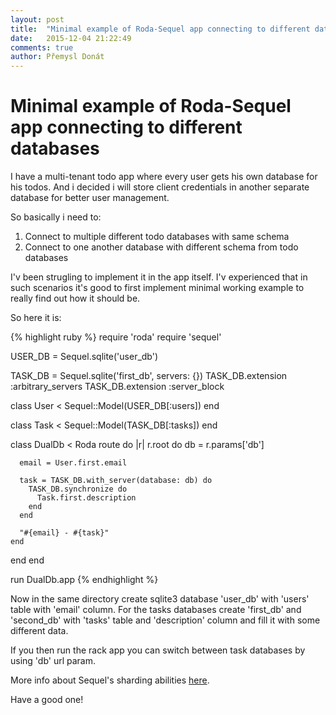 ```yaml
---
layout: post
title:  "Minimal example of Roda-Sequel app connecting to different databases"
date:   2015-12-04 21:22:49
comments: true
author: Přemysl Donát
---
```

# Minimal example of Roda-Sequel app connecting to different databases

I have a multi-tenant todo app where every user gets his own database for his todos. And i decided i will store client credentials in another separate database for better user management.

So basically i need to:

1. Connect to multiple different todo databases with same schema
2. Connect to one another database with different schema from todo databases

I'v been strugling to implement it in the app itself. I'v experienced that in such scenarios it's good to first implement minimal working example to really find out how it should be.

So here it is:

{% highlight ruby %}
require 'roda'
require 'sequel'

USER_DB = Sequel.sqlite('user_db')

TASK_DB = Sequel.sqlite('first_db', servers: {})
TASK_DB.extension :arbitrary_servers
TASK_DB.extension :server_block

class User < Sequel::Model(USER_DB[:users])
end

class Task < Sequel::Model(TASK_DB[:tasks])
end

class DualDb < Roda
  route do |r|
    r.root do
      db = r.params['db']

      email = User.first.email

      task = TASK_DB.with_server(database: db) do
        TASK_DB.synchronize do
          Task.first.description
        end
      end

      "#{email} - #{task}"
    end
  end
end

run DualDb.app
{% endhighlight %}

Now in the same directory create sqlite3 database 'user_db' with 'users' table with 'email' column. For the tasks databases create 'first_db' and 'second_db' with 'tasks' table and 'description' column and fill it with some different data.

If you then run the rack app you can switch between task databases by using 'db' url param.

More info about Sequel's sharding abilities [here](http://sequel.jeremyevans.net/rdoc/files/doc/sharding_rdoc.html).

Have a good one!
